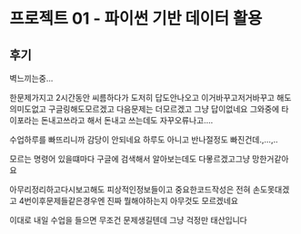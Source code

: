 # 프로젝트 01 - 파이썬 기반 데이터 활용

## 후기

 

벽느끼는중...

한문제가지고 2시간동안 씨름하다가 도저히 답도안나오고 이거바꾸고저거바꾸고 해도 의미도없고 구글링해도모르겠고 다음문제는 더모르겠고  그냥 답이없네요 그와중에 타이포라는 돈내고쓰라고 해서 돈내고 쓰는데도 자꾸오류나고....



수업하루를 빠뜨리니까 감당이 안되네요 하루도 아니고 반나절정도 빠진건데.,...,..

모르는 명령어 있을떄마다 구글에 검색해서 알아보는데도 다뫃르겠고그냥 망한거같아요  

아무리정리하고다시보고해도 피상적인정보들이고 중요한코드작성은 전혀 손도못대겠고 4번이후문제들같은경우엔 진짜 뭘해야하는지 아무것도 모르겠네요

이대로 내일 수업을 들으면 무조건 문제생길텐데 그냥 걱정만 태산입니다